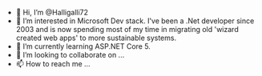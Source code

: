 - 👋 Hi, I’m @Halligalli72
- 👀 I’m interested in Microsoft Dev stack. I've been a .Net developer since 2003 and is now spending most of my time in migrating old 'wizard created web apps' to more sustainable systems.
- 🌱 I’m currently learning ASP.NET Core 5.
- 💞️ I’m looking to collaborate on ...
- 📫 How to reach me ...

<!---
Halligalli72/Halligalli72 is a ✨ special ✨ repository because its `README.md` (this file) appears on your GitHub profile.
You can click the Preview link to take a look at your changes.
--->
